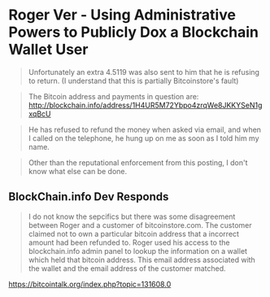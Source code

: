 # Roger Ver - Using Administrative Powers to Publicly Dox a Blockchain Wallet User

> Unfortunately an extra 4.5119 was also sent to him that he is refusing to return. (I understand that this is partially Bitcoinstore's fault)

> The Bitcoin address and payments in question are:  http://blockchain.info/address/1H4UR5M72Ybpo4zrqWe8JKKYSeN1gxqBcU

> He has refused to refund the money when asked via email,  and when I called on the telephone,  he hung up on me as soon as I told him my name.

> Other than the reputational enforcement from this posting,  I don't know what else can be done.  

## BlockChain.info Dev Responds

> I do not know the sepcifics but there was some disagreement between Roger and a customer of bitcoinstore.com. The customer claimed not to own a particular bitcoin address that a incorrect amount had been refunded to. Roger used his access to the blockchain.info admin panel to lookup the information on a wallet which held that bitcoin address. This email address associated with the wallet and the email address of the customer matched.

https://bitcointalk.org/index.php?topic=131608.0
